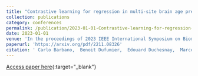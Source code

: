 ```yaml
---
title: "Contrastive learning for regression in multi-site brain age prediction"
collection: publications
category: conferences
permalink: /publication/2023-01-01-Contrastive-learning-for-regression-in-multi-site-brain-age-prediction
date: 2023-01-01
venue: 'In the proceedings of 2023 IEEE International Symposium on Biomedical Imaging (ISBI)'
paperurl: 'https://arxiv.org/pdf/2211.08326'
citation: ' Carlo Barbano,  Benoit Dufumier,  Edouard Duchesnay,  Marco Grangetto,  Pietro Gori, &quot;Contrastive learning for regression in multi-site brain age prediction.&quot; In the proceedings of 2023 IEEE International Symposium on Biomedical Imaging (ISBI), 2023.'
---
```

[Access paper here](https://arxiv.org/pdf/2211.08326){:target="_blank"}
